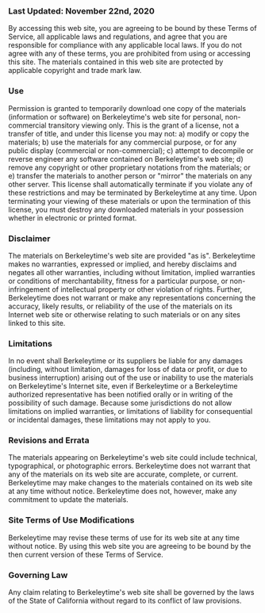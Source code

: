 ### Last Updated: November 22nd, 2020

By accessing this web site, you are agreeing to be bound by these Terms of Service, all applicable laws and regulations, and agree that you are responsible for compliance with any applicable local laws. If you do not agree with any of these terms, you are prohibited from using or accessing this site. The materials contained in this web site are protected by applicable copyright and trade mark law.

### Use

Permission is granted to temporarily download one copy of the materials (information or software) on Berkeleytime's web site for personal, non-commercial transitory viewing only. This is the grant of a license, not a transfer of title, and under this license you may not: a) modify or copy the materials; b) use the materials for any commercial purpose, or for any public display (commercial or non-commercial); c) attempt to decompile or reverse engineer any software contained on Berkeleytime's web site; d) remove any copyright or other proprietary notations from the materials; or e) transfer the materials to another person or "mirror" the materials on any other server. This license shall automatically terminate if you violate any of these restrictions and may be terminated by Berkeleytime at any time. Upon terminating your viewing of these materials or upon the termination of this license, you must destroy any downloaded materials in your possession whether in electronic or printed format.

### Disclaimer

The materials on Berkeleytime's web site are provided "as is". Berkeleytime makes no warranties, expressed or implied, and hereby disclaims and negates all other warranties, including without limitation, implied warranties or conditions of merchantability, fitness for a particular purpose, or non-infringement of intellectual property or other violation of rights. Further, Berkeleytime does not warrant or make any representations concerning the accuracy, likely results, or reliability of the use of the materials on its Internet web site or otherwise relating to such materials or on any sites linked to this site.

### Limitations

In no event shall Berkeleytime or its suppliers be liable for any damages (including, without limitation, damages for loss of data or profit, or due to business interruption) arising out of the use or inability to use the materials on Berkeleytime's Internet site, even if Berkeleytime or a Berkeleytime authorized representative has been notified orally or in writing of the possibility of such damage. Because some jurisdictions do not allow limitations on implied warranties, or limitations of liability for consequential or incidental damages, these limitations may not apply to you.

### Revisions and Errata

The materials appearing on Berkeleytime's web site could include technical, typographical, or photographic errors. Berkeleytime does not warrant that any of the materials on its web site are accurate, complete, or current. Berkeleytime may make changes to the materials contained on its web site at any time without notice. Berkeleytime does not, however, make any commitment to update the materials.

### Site Terms of Use Modifications

Berkeleytime may revise these terms of use for its web site at any time without notice. By using this web site you are agreeing to be bound by the then current version of these Terms of Service.

### Governing Law

Any claim relating to Berkeleytime's web site shall be governed by the laws of the State of California without regard to its conflict of law provisions.
